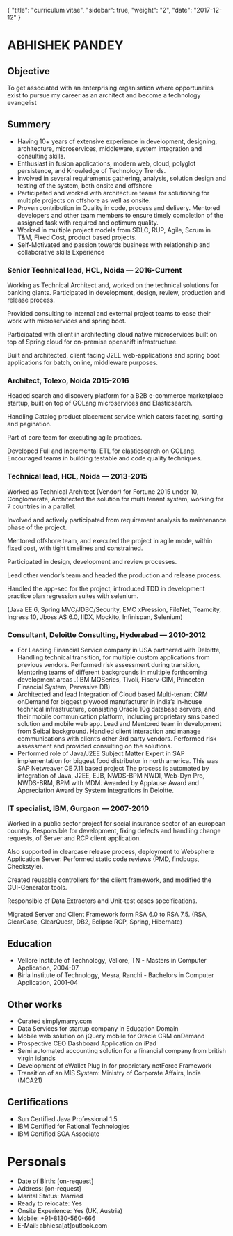 {
    "title": "curriculum vitae",
    "sidebar": true,
    "weight": "2",
    "date": "2017-12-12"
}

# ABHISHEK PANDEY

## Objective

To get associated with an enterprising organisation where opportunities exist to pursue my career as an architect and become a technology evangelist

## Summery

+ Having 10+ years of extensive experience in development, designing, architecture, microservices, middleware, system integration and consulting skills.
+ Enthusiast in fusion applications, modern web, cloud, polyglot persistence, and Knowledge of Technology Trends.
+ Involved in several requirements gathering, analysis, solution design and testing of the system, both onsite and offshore
+ Participated and worked with architecture teams for solutioning for multiple projects on offshore as well as onsite.
+ Proven contribution in Quality in code, process and delivery. Mentored developers and other team members to ensure timely completion of the assigned task with required and optimum quality.
+ Worked in multiple project models from SDLC, RUP, Agile, Scrum in T&M, Fixed Cost, product based projects.
+ Self-Motivated and passion towards business with relationship and collaborative skills Experience

### Senior Technical lead, HCL, Noida — 2016-Current

Working as Technical Architect and, worked on the technical solutions for banking giants. Participated in development, design, review, production and release process.

Provided consulting to internal and external project teams to ease their work with microservices and spring boot.

Participated with client in architecting cloud native microservices built on top of Spring cloud for on-premise openshift infrastructure.

Built and architected, client facing J2EE web-applications and spring boot applications for batch, online, middleware purposes.

### Architect, Tolexo, Noida 2015-2016

Headed search and discovery platform for a B2B e-commerce marketplace startup, built on top of GOLang microservices and Elasticsearch.

Handling Catalog product placement service which caters faceting, sorting and pagination.

Part of core team for executing agile practices.

Developed Full and Incremental ETL for elasticsearch on GOLang. Encouraged teams in building testable and code quality techniques.

### Technical lead, HCL, Noida — 2013-2015

Worked as Technical Architect (Vendor) for Fortune 2015 under 10, Conglomerate, Architected the solution for multi tenant system, working for 7 countries in a parallel.

Involved and actively participated from requirement analysis to maintenance phase of the project. 

Mentored offshore team, and executed the project in agile mode, within fixed cost, with tight timelines and constrained.

Participated in design, development and review processes.

Lead other vendor’s team and headed the production and release process.

Handled the app-sec for the project, introduced TDD in development practice plan regression suites with selenium.

(Java EE 6, Spring MVC/JDBC/Security, EMC xPression, FileNet, Teamcity, Ingress 10, Jboss AS 6.0, IIDX, Mockito, Infinispan, Selenium)

### Consultant, Deloitte Consulting, Hyderabad — 2010-2012

+ For Leading Financial Service company in USA partnered with Deloitte, Handling technical     transition, for multiple custom applications from previous vendors. Performed risk assessment during transition, Mentoring teams of different backgrounds in multiple forthcoming development areas .(IBM MQSeries, Tivoli, Fiserv-GIM, Princeton Financial System, Pervasive DB)
+ Architected and lead Integration of Cloud based Multi-tenant CRM onDemand for biggest plywood manufacturer in india’s in-house technical infrastructure, consisting Oracle 10g database servers, and their mobile communication platform, including proprietary sms based solution and mobile web app. Lead and Mentored team in development from Seibal background. Handled client interaction and manage communications with client’s other 3rd party vendors. Performed risk assessment and provided consulting on the solutions.
+ Performed role of Java/J2EE Subject Matter Expert in SAP implementation for biggest food distributor in north america. This was SAP Netweaver CE 7.11 based project The process is automated by integration of Java, J2EE, EJB, NWDS-BPM NWDI, Web-Dyn Pro, NWDS-BRM, BPM with MDM. Awarded by Applause Award and Appreciation Award by System Integrations in Deloitte.

### IT specialist, IBM, Gurgaon — 2007-2010

Worked in a public sector project for social insurance sector of an european country.
Responsible for development, fixing defects and handling change requests, of Server and RCP client application.

Also supported in clearcase release process, deployment to Websphere Application Server. Performed static code reviews (PMD, findbugs, Checkstyle).

Created reusable controllers for the client framework, and modified the GUI-Generator tools. 

Responsible of Data Extractors and Unit-test cases specifications.

Migrated Server and Client Framework form RSA 6.0 to RSA 7.5.
(RSA, ClearCase, ClearQuest, DB2, Eclipse RCP, Spring, Hibernate)

## Education

+ Vellore Institute of Technology, Vellore, TN - Masters in Computer Application, 2004-07 
+ Birla Institute of Technology, Mesra, Ranchi - Bachelors in Computer Application, 2001-04

## Other works

+ Curated simplymarry.com
+ Data Services for startup company in Education Domain
+ Mobile web solution on jQuery mobile for Oracle CRM onDemand
+ Prospective CEO Dashboard Application on iPad
+ Semi automated accounting solution for a financial company from british virgin islands
+ Development of eWallet Plug In for proprietary netForce Framework
+ Transition of an MIS System: Ministry of Corporate Affairs, India (MCA21)


## Certifications

+ Sun Certified Java Professional 1.5
+ IBM Certified for Rational Technologies
+ IBM Certified SOA Associate

# Personals

+ Date of Birth: [on-request]
+ Address: [on-request]
+ Marital Status: Married
+ Ready to relocate: Yes
+ Onsite Experience: Yes (UK, Austria)
+ Mobile:  +91-8130-560-666
+ E-Mail:  abhiesa[at]outlook.com
